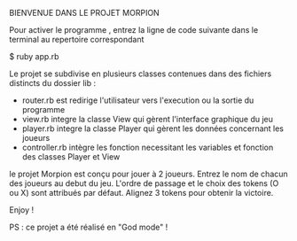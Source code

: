 BIENVENUE DANS LE PROJET MORPION

Pour activer le programme , entrez la ligne de code suivante dans le terminal au repertoire correspondant

$ ruby app.rb

Le projet se subdivise en plusieurs classes contenues dans des fichiers distincts du dossier lib :
   - router.rb est redirige l'utilisateur vers l'execution ou la sortie du programme
   - view.rb integre la classe View qui gèrent l'interface graphique du jeu
   - player.rb integre la classe Player qui gèrent les données concernant les joueurs
   - controller.rb intègre les fonction necessitant les variables et fonction des classes Player et View


le projet Morpion est conçu pour jouer à 2 joueurs.
Entrez le nom de chacun des joueurs au debut du jeu.
L'ordre de passage et le choix des tokens (O ou X) sont attribués par défaut.
Alignez 3 tokens pour obtenir la victoire.

Enjoy !

PS : ce projet a été réalisé en "God mode" !
